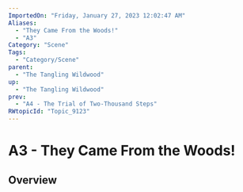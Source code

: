 ```yaml
---
ImportedOn: "Friday, January 27, 2023 12:02:47 AM"
Aliases:
  - "They Came From the Woods!"
  - "A3"
Category: "Scene"
Tags:
  - "Category/Scene"
parent:
  - "The Tangling Wildwood"
up:
  - "The Tangling Wildwood"
prev:
  - "A4 - The Trial of Two-Thousand Steps"
RWtopicId: "Topic_9123"
---
```

# A3 - They Came From the Woods!
## Overview
